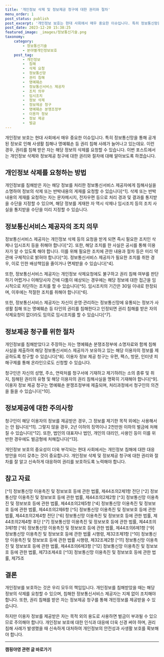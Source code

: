 ```yaml
---
title: '개인정보 삭제 및 정보제공 청구에 대한 권리와 절차'
menu_order: 1
post_status: publish
post_excerpt: '개인정보 보호는 현대 사회에서 매우 중요한 이슈입니다. 특히 정보통신망을 통해 공개된 정보로 인해 사생활 침해나 명예훼손 등 권리 침해 사례가 늘어나고 있는데요. 이런 경우, 권리를 침해 받은 자는 해당 정보의 삭제를 요청할 수 있습니다. 이번 포스트에서는 개인정보 삭제와 정보제공 청구에 대한 권리와 절차에 대해 알아보도록 하겠습니다.'
post_date: 2023-12-20 15:38:25
featured_image: _images/정보통신기술.png
taxonomy:
    category:
        - 정보통신기술
        - 분야별개인정보보호
    post_tag:
        - 개인정보
        -  침해
        -  삭제 요청
        -  정보통신망
        -  권리 침해
        -  명예훼손
        -  정보통신서비스 제공자
        -  조치 의무
        -  임시조치
        -  정보 삭제
        -  정보제공 청구
        -  명예훼손 분쟁조정부
        -  이용자 정보
        -  정보 제공
        -  벌금
---
```



개인정보 보호는 현대 사회에서 매우 중요한 이슈입니다. 특히 정보통신망을 통해 공개된 정보로 인해 사생활 침해나 명예훼손 등 권리 침해 사례가 늘어나고 있는데요. 이런 경우, 권리를 침해 받은 자는 해당 정보의 삭제를 요청할 수 있습니다. 이번 포스트에서는 개인정보 삭제와 정보제공 청구에 대한 권리와 절차에 대해 알아보도록 하겠습니다.

## 개인정보 삭제를 요청하는 방법

개인정보를 침해받은 자는 해당 정보를 처리한 정보통신서비스 제공자에게 침해사실을 소명하여 정보의 삭제 또는 반박내용의 게재를 요청할 수 있습니다[^1]. 삭제 또는 반박내용의 게재를 요청하는 자는 문자메시지, 전자우편 등으로 처리 경과 및 결과를 통지받을 수단을 지정할 수 있으며, 해당 정보를 게재한 자 역시 삭제나 임시조치 등의 조치 사실을 통지받을 수단을 미리 지정할 수 있습니다.

## 정보통신서비스 제공자의 조치 의무

정보통신서비스 제공자는 개인정보 삭제 등의 요청을 받게 되면 즉시 필요한 조치인 삭제나 임시조치 등을 취해야 합니다[^2]. 또한, 해당 조치를 한 사실은 공시를 통해 이용자가 알 수 있도록 해야 합니다. 이를 위해 필요한 조치에 관한 내용과 절차 등은 미리 약관에 구체적으로 밝혀야 합니다[^3]. 정보통신서비스 제공자가 필요한 조치를 취한 경우, 이로 인한 배상책임을 줄이거나 면제받을 수 있습니다[^4].

또한, 정보통신서비스 제공자는 개인정보 삭제요청에도 불구하고 권리 침해 여부를 판단하기 어렵거나 이해당사자 간에 다툼이 예상되는 경우에는 해당 정보에 대한 접근을 임시적으로 차단하는 조치를 할 수 있습니다[^5]. 임시조치의 기간은 30일 이내로 한정되며, 이후에는 적절한 조치를 취해야 합니다[^6].

또한, 정보통신서비스 제공자는 자신이 운영·관리하는 정보통신망에 유통되는 정보가 사생활 침해 또는 명예훼손 등 타인의 권리를 침해한다고 인정되면 권리 침해를 받은 자의 삭제요청이 없더라도 임의로 임시조치를 할 수 있습니다[^7].

## 정보제공 청구를 위한 절차

개인정보를 침해받았다고 주장하는 자는 명예훼손 분쟁조정부에 소명자료와 함께 침해사실을 제출하여 해당 정보통신서비스 제공자가 보유하고 있는 해당 이용자의 정보를 제공하도록 청구할 수 있습니다[^8]. 이용자 정보 제공 청구는 우편, 팩스, 방문, 인터넷 피해구제를 통해 온라인으로도 신청할 수 있습니다.

청구인은 자신의 성명, 주소, 연락처를 청구서에 기재하고 제기하려는 소의 종류 및 취지, 침해된 권리의 유형 및 해당 이용자의 권리 침해사실을 명확히 기재해야 합니다[^9]. 이용자 정보 제공 청구는 명예훼손 분쟁조정부에 제출되며, 처리과정에서 청구인의 의견을 들을 수 있습니다[^10].

## 정보제공에 대한 주의사항

청구인이 해당 이용자의 정보를 제공받은 경우, 그 정보를 제기한 목적 외에는 사용해서는 안 됩니다[^11]. 그렇지 않을 경우, 2년 이하의 징역이나 2천만원 이하의 벌금에 처해질 수 있습니다[^12]. 또한, 법인의 대표자나 법인, 개인의 대리인, 사용인 등이 이를 위반한 경우에도 벌금형에 처해집니다[^13].

개인정보 보호의 중요성이 더욱 부각되는 현대 사회에서는 개인정보 침해에 대한 대응 방안을 미리 갖추는 것이 중요합니다. 개인정보 삭제 및 정보제공 청구에 대한 권리와 절차를 잘 알고 신속하게 대응하여 권리를 보호하도록 노력해야 합니다.

## 참고 자료

[^1] 정보통신망 이용촉진 및 정보보호 등에 관한 법률, 제44조의2제1항 전단
[^2] 정보통신망 이용촉진 및 정보보호 등에 관한 법률, 제44조의2제2항
[^3] 정보통신망 이용촉진 및 정보보호 등에 관한 법률, 제44조의2제5항
[^4] 정보통신망 이용촉진 및 정보보호 등에 관한 법률, 제44조의2제6항
[^5] 정보통신망 이용촉진 및 정보보호 등에 관한 법률, 제44조의2제4항 전단
[^6] 정보통신망 이용촉진 및 정보보호 등에 관한 법률, 제44조의2제4항 후단
[^7] 정보통신망 이용촉진 및 정보보호 등에 관한 법률, 제44조의3제1항
[^8] 정보통신망 이용촉진 및 정보보호 등에 관한 법률, 제44조의6제1항
[^9] 정보통신망 이용촉진 및 정보보호 등에 관한 법률 시행령, 제32조제1항
[^10] 정보통신망 이용촉진 및 정보보호 등에 관한 법률 시행령, 제32조제2항
[^11] 정보통신망 이용촉진 및 정보보호 등에 관한 법률, 제44조의6제3항
[^12] 정보통신망 이용촉진 및 정보보호 등에 관한 법률, 제73조제4호
[^13] 정보통신망 이용촉진 및 정보보호 등에 관한 법률, 제75조

   


## 결론

개인정보를 보호하는 것은 우리 모두의 책임입니다. 개인정보를 침해받았을 때는 해당 정보의 삭제를 요청할 수 있으며, 침해한 정보통신서비스 제공자는 지체 없이 조치해야 합니다. 또한, 권리 침해를 받은 자는 정보제공 청구를 통해 개인정보를 제공받을 수 있습니다.

하지만 이용자 정보를 제공받은 자는 목적 외의 용도로 사용하면 벌금이 부과될 수 있으므로 주의해야 합니다. 개인정보 보호에 대한 인식과 대응에 더욱 신경 써야 하며, 권리 침해 사례가 발생했을 때 신속하게 대처하여 개인정보의 안전성과 사생활 보호를 확보해야 합니다.
<!-- wp:separator -->
<hr class="wp-block-separator has-alpha-channel-opacity"/>
<!-- /wp:separator -->

<!-- wp:group {"backgroundColor":"base","layout":{"type":"constrained"}} -->
<div class="wp-block-group has-base-background-color has-background"><!-- wp:paragraph {"align":"center","fontSize":"medium"} -->
<p class="has-text-align-center has-large-font-size"><strong>캠핑야영 관련 글 바로가기</strong></p>
<!-- /wp:paragraph -->


<!-- wp:latest-posts
{"categories":[{"id":16146,"count":19,"description":"","link":"https://uknowlaw.com/category/%ec%ba%a0%ed%95%91%ec%95%bc%ec%98%81/","name":"캠핑야영","slug":"캠핑야영","taxonomy":"category","parent":0,"meta":[],"_links":{"self":[{"href":"https://uknowlaw.com/wp-json/wp/v2/categories/16146"}],"collection":[{"href":"https://uknowlaw.com/wp-json/wp/v2/categories"}],"about":[{"href":"https://uknowlaw.com/wp-json/wp/v2/taxonomies/category"}],"wp:post_type":[{"href":"https://uknowlaw.com/wp-json/wp/v2/posts?categories=16146"}],"curies":[{"name":"wp","href":"https://api.w.org/{rel}","templated":true}]}}],"postsToShow":100,"excerptLength":28,"postLayout":"grid","columns":2,"featuredImageAlign":"left","featuredImageSizeSlug":"large","fontSize":"small"} /--></div>
<!-- /wp:group -->